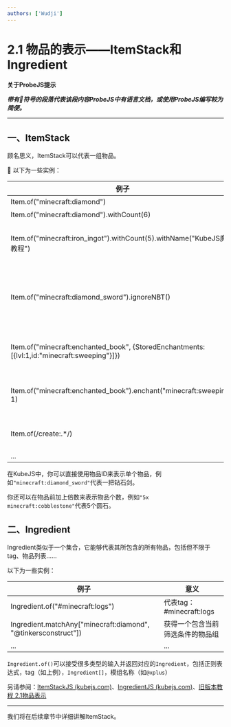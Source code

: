 ```yaml
---
authors: ['Wudji']
---
```


# 2.1 物品的表示——ItemStack和Ingredient

**关于ProbeJS提示**

_**带有🔎符号的段落代表该段内容ProbeJS中有语言文档，或使用ProbeJS编写较为简便。**_

***

## 一、ItemStack

顾名思义，ItemStack可以代表一组物品。

🔎 以下为一些实例：

| **例子**                                                                                      | 解释                                                |
| --------------------------------------------------------------------------------------------- | --------------------------------------------------- |
| Item.of("minecraft:diamond")                                                                  | 1个铁锭                                             |
| Item.of("minecraft:diamond").withCount(6)                                                     | 4个铁锭                                             |
| Item.of("minecraft:iron\_ingot").withCount(5).withName("KubeJS魔改教程")                      | 5个名字为"KubeJS魔改教程"的铁锭                     |
| Item.of("minecraft:diamond\_sword").ignoreNBT()                                               | 忽略了NBT的钻石剑（多用于忽略物品耐久、附魔等属性） |
| Item.of("minecraft:enchanted\_book", {StoredEnchantments:\[{lvl:1,id:"minecraft:sweeping"}]}) | 横扫之刃I附魔书（直接添加NBT例子）                  |
| Item.of("minecraft:enchanted\_book").enchant("minecraft:sweeping", 1)                         | 横扫之刃I附魔书（使用函数添加NBT例子）              |
| Item.of(/create:.\*/)                                                                         | 所有机械动力物品（正则表达式）                      |
| ...                                                                                           | ...                                                 |

在KubeJS中，你可以直接使用物品ID来表示单个物品，例如`"minecraft:diamond_sword"`代表一把钻石剑。

你还可以在物品前加上倍数来表示物品个数，例如`"5x minecraft:cobblestone"`代表5个圆石。

## 二、Ingredient

Ingredient类似于一个集合，它能够代表其所包含的所有物品，包括但不限于tag、物品列表......

以下为一些实例：

| 例子                                                            | 意义                             |
| --------------------------------------------------------------- | -------------------------------- |
| Ingredient.of("#minecraft:logs")                                | 代表tag：#minecraft:logs         |
| Ingredient.matchAny\["minecraft:diamond", "@tinkersconstruct"]) | 获得一个包含当前筛选条件的物品组 |
| ...                                                             | ...                              |

`Ingredient.of()`可以接受很多类型的输入并返回对应的`Ingredient`，包括正则表达式，tag（如上例），`Ingredient[]`，模组名称（如`@xplus`）

另请参阅：[ItemStackJS (kubejs.com)](https://kubejs.com/wiki/kubejs/ItemStackJS/)、[IngredientJS (kubejs.com)](https://kubejs.com/wiki/kubejs/IngredientJS/)、[旧版本教程 2.1物品表示](https://www.mcbbs.net/thread-1207772-1-1.html)

***

我们将在后续章节中详细讲解ItemStack。